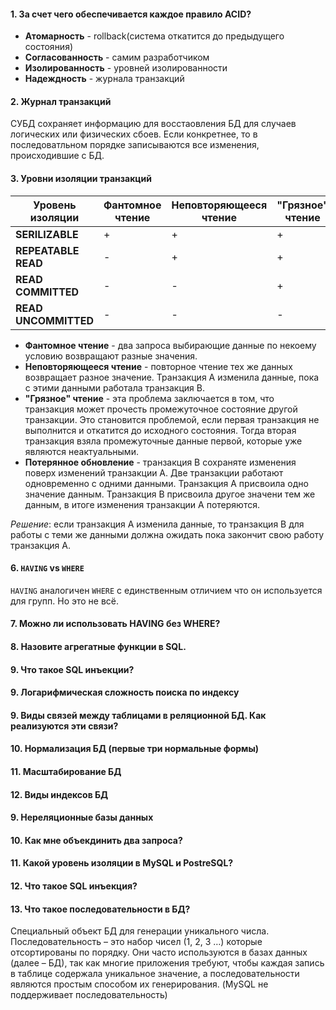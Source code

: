 #### 1. За счет чего обеспечивается каждое правило ACID?
+ __Атомарность__ - rollback(система откатится до предыдущего состояния)
+ __Согласованность__ - самим разработчиком
+ __Изолированность__ - уровней изолированности
+ __Надеждность__ - журнала транзакций

#### 2. Журнал транзакций
СУБД сохраняет информацию для восстаовления БД для случаев логических или физических сбоев.
Если конкретнее, то в последоватльном порядке записываются все изменения, происходившие с БД.

#### 3. Уровни изоляции транзакций

|Уровень изоляции|Фантомное чтение|Неповторяющееся чтение|"Грязное" чтение|Потерянное обновление|
|---|---|---|---|---|
|__SERILIZABLE__|+|+|+|+|
|__REPEATABLE READ__|-|+|+|+|
|__READ COMMITTED__|-|-|+|+|
|__READ UNCOMMITTED__|-|-|-|+|

+ __Фантомное чтение__ - два запроса выбирающие данные по некоему условию возвращают разные значения.
+ __Неповторяющееся чтение__ - повторное чтение тех же данных возвращает разное значение. Транзакция А изменила данные, пока с этими данными работала транзакция В. 
+ __"Грязное" чтение__ - эта проблема заключается в том, что транзакция может прочесть промежуточное состояние другой транзакции. Это становится проблемой, если первая транзакция не выполнится и откатится до исходного состояния. Тогда вторая транзакция взяла промежуточные данные первой, которые уже являются неактуальными.
+ __Потерянное обновление__ - транзакция В сохраняте изменения поверх изменений транзакции А. Две транзакции работают одновременно с одними данными. Транзакция А присвоила одно значение данным. Транзакция B присвоила другое значени тем же данным, в итоге изменения транзакции А потеряются. 

_Решение_: если транзакция A изменила данные, то транзакция B для работы с теми же данными должна ожидать пока закончит свою работу транзакция A.

#### 6. `HAVING` vs `WHERE`
`HAVING` аналогичен `WHERE` с единственным отличием что он используется для групп.
Но это не всё.
 
#### 7. Можно  ли использовать HAVING без WHERE?

#### 8. Назовите агрегатные функции в SQL.

#### 9. Что такое SQL инъекции? 

#### 9. Логарифмическая сложность поиска по индексу

#### 9. Виды связей между таблицами в реляционной БД. Как реализуются эти связи? 

#### 10. Нормализация БД (первые три нормальные формы)

#### 11. Масштабирование БД

#### 12. Виды индексов БД

#### 9. Нереляционные базы данных

#### 10. Как мне объекдинить два запроса? 

#### 11. Какой уровень изоляции в MySQL и PostreSQL?

#### 12. Что такое SQL инъекция?

#### 13. Что такое последовательности в БД?
Cпециальный объект БД для генерации уникального числа.   
Последовательность – это набор чисел (1, 2, 3 …) которые отсортированы по порядку. Они часто используются в базах данных (далее – БД), так как многие приложения требуют, чтобы каждая запись в таблице содержала уникальное значение, а последовательности являются простым способом их генерирования. (MySQL не поддерживает последовательность)
